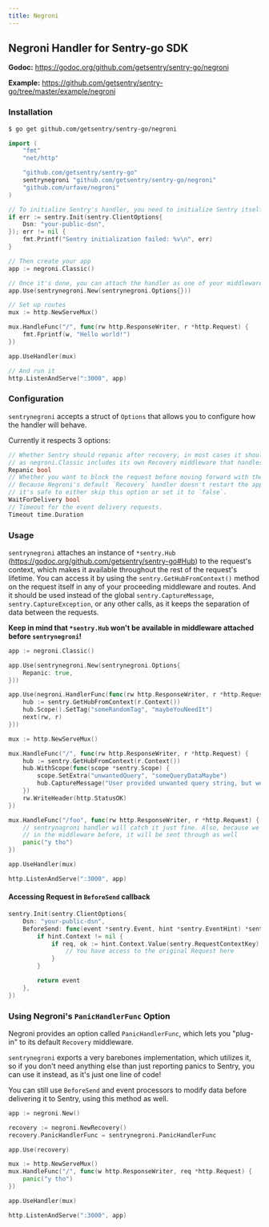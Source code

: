 ```yaml
---
title: Negroni
---
```


## Negroni Handler for Sentry-go SDK

**Godoc:** https://godoc.org/github.com/getsentry/sentry-go/negroni

**Example:** https://github.com/getsentry/sentry-go/tree/master/example/negroni

### Installation

```bash
$ go get github.com/getsentry/sentry-go/negroni
```

```go
import (
	"fmt"
	"net/http"

	"github.com/getsentry/sentry-go"
	sentrynegroni "github.com/getsentry/sentry-go/negroni"
	"github.com/urfave/negroni"
)

// To initialize Sentry's handler, you need to initialize Sentry itself beforehand
if err := sentry.Init(sentry.ClientOptions{
	Dsn: "your-public-dsn",
}); err != nil {
	fmt.Printf("Sentry initialization failed: %v\n", err)
}

// Then create your app
app := negroni.Classic()

// Once it's done, you can attach the handler as one of your middleware
app.Use(sentrynegroni.New(sentrynegroni.Options{}))

// Set up routes
mux := http.NewServeMux()

mux.HandleFunc("/", func(rw http.ResponseWriter, r *http.Request) {
	fmt.Fprintf(w, "Hello world!")
})

app.UseHandler(mux)

// And run it
http.ListenAndServe(":3000", app)
```

### Configuration

`sentrynegroni` accepts a struct of `Options` that allows you to configure how the handler will behave.

Currently it respects 3 options:

```go
// Whether Sentry should repanic after recovery, in most cases it should be set to true,
// as negroni.Classic includes its own Recovery middleware that handles http responses.
Repanic bool
// Whether you want to block the request before moving forward with the response.
// Because Negroni's default `Recovery` handler doesn't restart the application,
// it's safe to either skip this option or set it to `false`.
WaitForDelivery bool
// Timeout for the event delivery requests.
Timeout time.Duration
```

### Usage

`sentrynegroni` attaches an instance of `*sentry.Hub` (https://godoc.org/github.com/getsentry/sentry-go#Hub) to the request's context, which makes it available throughout the rest of the request's lifetime.
You can access it by using the `sentry.GetHubFromContext()` method on the request itself in any of your proceeding middleware and routes.
And it should be used instead of the global `sentry.CaptureMessage`, `sentry.CaptureException`, or any other calls, as it keeps the separation of data between the requests.

**Keep in mind that `*sentry.Hub` won't be available in middleware attached before `sentrynegroni`!**

```go
app := negroni.Classic()

app.Use(sentrynegroni.New(sentrynegroni.Options{
	Repanic: true,
}))

app.Use(negroni.HandlerFunc(func(rw http.ResponseWriter, r *http.Request, next http.HandlerFunc) {
	hub := sentry.GetHubFromContext(r.Context())
	hub.Scope().SetTag("someRandomTag", "maybeYouNeedIt")
	next(rw, r)
}))

mux := http.NewServeMux()

mux.HandleFunc("/", func(rw http.ResponseWriter, r *http.Request) {
	hub := sentry.GetHubFromContext(r.Context())
	hub.WithScope(func(scope *sentry.Scope) {
		scope.SetExtra("unwantedQuery", "someQueryDataMaybe")
		hub.CaptureMessage("User provided unwanted query string, but we recovered just fine")
	})
	rw.WriteHeader(http.StatusOK)
})

mux.HandleFunc("/foo", func(rw http.ResponseWriter, r *http.Request) {
	// sentrynagroni handler will catch it just fine. Also, because we attached "someRandomTag"
	// in the middleware before, it will be sent through as well
	panic("y tho")
})

app.UseHandler(mux)

http.ListenAndServe(":3000", app)
```

#### Accessing Request in `BeforeSend` callback

```go
sentry.Init(sentry.ClientOptions{
	Dsn: "your-public-dsn",
	BeforeSend: func(event *sentry.Event, hint *sentry.EventHint) *sentry.Event {
		if hint.Context != nil {
			if req, ok := hint.Context.Value(sentry.RequestContextKey).(*http.Request); ok {
				// You have access to the original Request here
			}
		}

		return event
	},
})
```

### Using Negroni's `PanicHandlerFunc` Option

Negroni provides an option called `PanicHandlerFunc`, which lets you "plug-in" to its default `Recovery` middleware.

`sentrynegroni` exports a very barebones implementation, which utilizes it, so if you don't need anything else than just reporting panics to Sentry,
you can use it instead, as it's just one line of code!

You can still use `BeforeSend` and event processors to modify data before delivering it to Sentry, using this method as well.

```go
app := negroni.New()

recovery := negroni.NewRecovery()
recovery.PanicHandlerFunc = sentrynegroni.PanicHandlerFunc

app.Use(recovery)

mux := http.NewServeMux()
mux.HandleFunc("/", func(w http.ResponseWriter, req *http.Request) {
	panic("y tho")
})

app.UseHandler(mux)

http.ListenAndServe(":3000", app)
```
